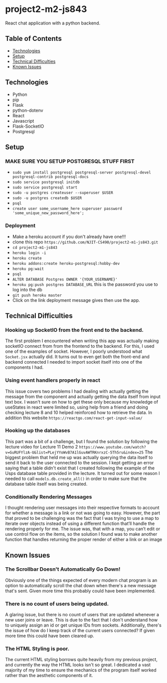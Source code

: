 # project2-m2-js843

React chat application with a python backend.

## Table of Contents
* [Technologies](#technologies)
* [Setup](#setup)
* [Technical Difficulties](#technical-difficulties)
* [Known Issues](#known-issues)

## Technologies
* Python
* pip 
* Flask 
* python-dotenv 
* React
* Javascript
* Flask-SocketIO
* Postgresql

## Setup
### MAKE SURE YOU SETUP POSTGRESQL STUFF FIRST 
* `sudo yum install postgresql postgresql-server postgresql-devel postgresql-contrib postgresql-docs`
* `sudo service postgresql initdb`
* `sudo service postgresql start`
* `sudo -u postgres createuser --superuser $USER`
* `sudo -u postgres createdb $USER`
* `psql`
* `create user some_username_here superuser password 'some_unique_new_password_here';`

### Deployment
* Make a heroku account if you don't already have one!!!
* clone this repo `https://github.com/NJIT-CS490/project2-m1-js843.git`
* `cd project2-m1-js843`
* `heroku login -i`
* `heroku create`
* `heroku addons:create heroku-postgresql:hobby-dev`
* `heroku pg:wait`
* `psql`
* `ALTER DATABASE Postgres OWNER '{YOUR_USERNAME}'`
* `heroku pg:push postgres DATABASE_URL` this is the password you use to log into the db
* `git push heroku master`
* Click on the link deployment message gives then use the app.

## Technical Difficulties
### Hooking up SocketIO from the front end to the backend.

The first problem I encountered when writing this app was actually making 
socketIO connect from from the frontend to the backend. For this, I used one of
the examples of socket. However, I poorly understood what `Socket.jsx` actually 
did. It turns out to even get both the front-end and backend connected I needed
to import socket itself into one of the components I had.

### Using event handlers properly in react

This issue covers two problems I had dealing with actually getting the message
from the component and actually getting the data itself from input text box. I 
wasn't sure on how to get these only because my knowledge of useStates in react were limited
so, using help from a friend and doing checking lecture 8 and 10 helped reinforced
how to retrieve the data. In addition this website `https://reactgo.com/react-get-input-value/`

### Hooking up the databases

This part was a bit of a challenge, but I found the solution by following the 
lecture video for Lecture 11 Demo 2 `https://www.youtube.com/watch?v=GuRUFYlzA-U&list=PLejYYoWvB7A1lGuvAWTRKnrxzC-5Th5ru&index=25`
The biggest problem that held me up was actually querying the data itself to send it back to
the user connected to the session. I kept getting an error saying that a table didn't exist
that I created following the example of the Usps database table provided in the lecture.
It turned out for some reason I needed to call `models.db.create_all()` in order to make
sure that the database table itself  was being created.

### Conditionally Rendering Messages

I thought rendering user messages into their respective formats to account for whether a message is a link or not was going to easy. However, the part that proved to
be challenging was the fact that I was trying to use a map to iterate over objects instead of using a different function that’ll handle the rendering properly for me.
The issue was, that with a map, you can’t edit or use control flow on the items, so the solution I found was to make another function that handles returning the 
proper render of either a link or an image

## Known Issues
### The Scrollbar Doesn't Automatically Go Down!

Obviously one of the things expected of every modern chat program is an option 
to automatically scroll the chat down when there's a new message that's sent.
Given more time this probably could have been implemented.


### There is no count of users being updated.

A glaring issue, but there is no count of users that are updated whenever a 
new user joins or leave. This is due to the fact that I don't understand how
to uniquely assign an id or get unique IDs from sockets. Additionally, there's
the issue of how do I keep track of the current users connected? If given more
time this could have been cleared up.

### The HTML Styling is poor.

The current HTML styling borrows quite heavily from my previous project, and 
currently the way the HTML looks isn't so great. I dedicated a vast majority of 
my time to ensure the mechanics of the program itself worked rather than the 
aesthetic components of it.



